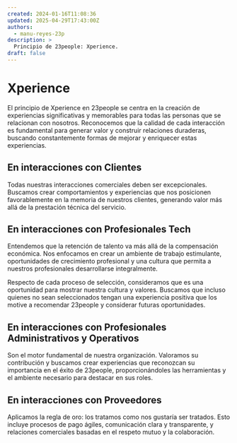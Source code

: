 ```yaml
---
created: 2024-01-16T11:08:36
updated: 2025-04-29T17:43:00Z
authors:
  - manu-reyes-23p
description: >
  Principio de 23people: Xperience.
draft: false
---
```


# Xperience

El principio de Xperience en 23people se centra en la creación de experiencias significativas y memorables para todas las personas que se relacionan con nosotros. Reconocemos que la calidad de cada interacción es fundamental para generar valor y construir relaciones duraderas, buscando constantemente formas de mejorar y enriquecer estas experiencias.

## En interacciones con Clientes

Todas nuestras interacciones comerciales deben ser excepcionales. Buscamos crear comportamientos y experiencias que nos posicionen favorablemente en la memoria de nuestros clientes, generando valor más allá de la prestación técnica del servicio.

## En interacciones con Profesionales Tech

Entendemos que la retención de talento va más allá de la compensación económica. Nos enfocamos en crear un ambiente de trabajo estimulante, oportunidades de crecimiento profesional y una cultura que permita a nuestros profesionales desarrollarse integralmente.

Respecto de cada proceso de selección, consideramos que es una oportunidad para mostrar nuestra cultura y valores. Buscamos que incluso quienes no sean seleccionados tengan una experiencia positiva que los motive a recomendar 23people y considerar futuras oportunidades.

## En interacciones con Profesionales Administrativos y Operativos

Son el motor fundamental de nuestra organización. Valoramos su contribución y buscamos crear experiencias que reconozcan su importancia en el éxito de 23people, proporcionándoles las herramientas y el ambiente necesario para destacar en sus roles.

## En interacciones con Proveedores

Aplicamos la regla de oro: los tratamos como nos gustaría ser tratados. Esto incluye procesos de pago ágiles, comunicación clara y transparente, y relaciones comerciales basadas en el respeto mutuo y la colaboración.
